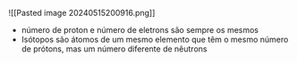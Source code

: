 ![[Pasted image 20240515200916.png]]
- número de proton e número de eletrons são sempre os mesmos
- Isótopos são átomos de um mesmo elemento que têm o mesmo número de prótons, mas um número diferente de nêutrons

